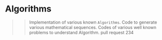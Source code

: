 # Algorithms

>> Implementation of various known `Algorithms`.
>> Code to generate various mathematical sequences.
>> Codes of various well known problems to understand Algorithm.
>>pull request 234
